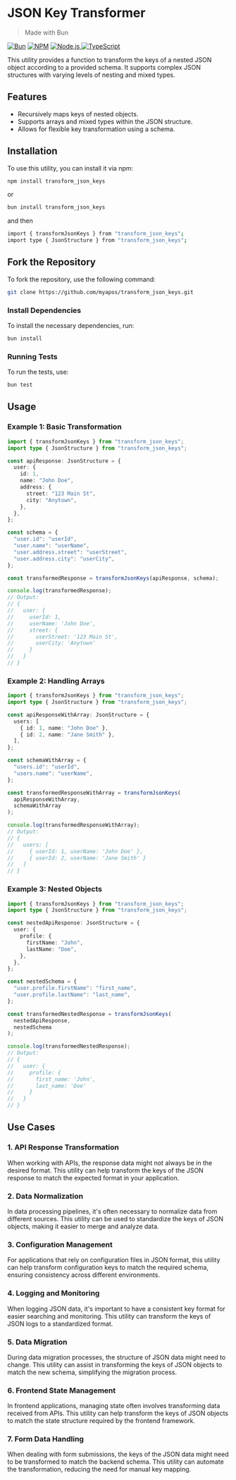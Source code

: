 # JSON Key Transformer

> Made with Bun

<p align="left">
<a href="https://bun.sh/"><img src="https://img.shields.io/badge/bun-v1.1.29-green.svg" alt="Bun"></a>
    <a href="https://www.npmjs.com/"><img src="https://img.shields.io/badge/npm-v6.14.8-blue.svg" alt="NPM"></a>
        <a href="https://nodejs.org/"><img src="https://img.shields.io/badge/node-v20.18.0-green.svg" alt="Node.js">
    <a href="https://www.typescriptlang.org/"><img src="https://img.shields.io/badge/typescript-v5.0.0-blue.svg" alt="TypeScript"></a>
</p>

This utility provides a function to transform the keys of a nested JSON object according to a provided schema. It supports complex JSON structures with varying levels of nesting and mixed types.

## Features

- Recursively maps keys of nested objects.
- Supports arrays and mixed types within the JSON structure.
- Allows for flexible key transformation using a schema.

## Installation

To use this utility, you can install it via npm:

```bash
npm install transform_json_keys
```

or

```bash
bun install transform_json_keys
```

and then

```bash
import { transformJsonKeys } from "transform_json_keys";
import type { JsonStructure } from "transform_json_keys";
```

## Fork the Repository

To fork the repository, use the following command:

```bash
git clone https://github.com/myapos/transform_json_keys.git
```

### Install Dependencies

To install the necessary dependencies, run:

```bash
bun install
```

### Running Tests

To run the tests, use:

```bash
bun test
```

## Usage

### Example 1: Basic Transformation

```typescript
import { transformJsonKeys } from "transform_json_keys";
import type { JsonStructure } from "transform_json_keys";

const apiResponse: JsonStructure = {
  user: {
    id: 1,
    name: "John Doe",
    address: {
      street: "123 Main St",
      city: "Anytown",
    },
  },
};

const schema = {
  "user.id": "userId",
  "user.name": "userName",
  "user.address.street": "userStreet",
  "user.address.city": "userCity",
};

const transformedResponse = transformJsonKeys(apiResponse, schema);

console.log(transformedResponse);
// Output:
// {
//   user: {
//     userId: 1,
//     userName: 'John Doe',
//     street: {
//       userStreet: '123 Main St',
//       userCity: 'Anytown'
//     }
//   }
// }
```

### Example 2: Handling Arrays

```typescript
import { transformJsonKeys } from "transform_json_keys";
import type { JsonStructure } from "transform_json_keys";

const apiResponseWithArray: JsonStructure = {
  users: [
    { id: 1, name: "John Doe" },
    { id: 2, name: "Jane Smith" },
  ],
};

const schemaWithArray = {
  "users.id": "userId",
  "users.name": "userName",
};

const transformedResponseWithArray = transformJsonKeys(
  apiResponseWithArray,
  schemaWithArray
);

console.log(transformedResponseWithArray);
// Output:
// {
//   users: [
//     { userId: 1, userName: 'John Doe' },
//     { userId: 2, userName: 'Jane Smith' }
//   ]
// }
```

### Example 3: Nested Objects

```typescript
import { transformJsonKeys } from "transform_json_keys";
import type { JsonStructure } from "transform_json_keys";

const nestedApiResponse: JsonStructure = {
  user: {
    profile: {
      firstName: "John",
      lastName: "Doe",
    },
  },
};

const nestedSchema = {
  "user.profile.firstName": "first_name",
  "user.profile.lastName": "last_name",
};

const transformedNestedResponse = transformJsonKeys(
  nestedApiResponse,
  nestedSchema
);

console.log(transformedNestedResponse);
// Output:
// {
//   user: {
//     profile: {
//       first_name: 'John',
//       last_name: 'Doe'
//     }
//   }
// }
```

## Use Cases

### 1. API Response Transformation

When working with APIs, the response data might not always be in the desired format. This utility can help transform the keys of the JSON response to match the expected format in your application.

### 2. Data Normalization

In data processing pipelines, it's often necessary to normalize data from different sources. This utility can be used to standardize the keys of JSON objects, making it easier to merge and analyze data.

### 3. Configuration Management

For applications that rely on configuration files in JSON format, this utility can help transform configuration keys to match the required schema, ensuring consistency across different environments.

### 4. Logging and Monitoring

When logging JSON data, it's important to have a consistent key format for easier searching and monitoring. This utility can transform the keys of JSON logs to a standardized format.

### 5. Data Migration

During data migration processes, the structure of JSON data might need to change. This utility can assist in transforming the keys of JSON objects to match the new schema, simplifying the migration process.

### 6. Frontend State Management

In frontend applications, managing state often involves transforming data received from APIs. This utility can help transform the keys of JSON objects to match the state structure required by the frontend framework.

### 7. Form Data Handling

When dealing with form submissions, the keys of the JSON data might need to be transformed to match the backend schema. This utility can automate the transformation, reducing the need for manual key mapping.
